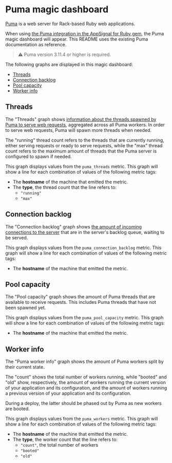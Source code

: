 # Puma magic dashboard

[Puma](https://puma.io/) is a web server for Rack-based Ruby web applications.

When using [the Puma integration in the AppSignal for Ruby gem](https://docs.appsignal.com/ruby/integrations/puma.html), the Puma magic dashboard will appear. This README uses the existing Puma documentation as reference.

> ⚠️ Puma version 3.11.4 or higher is required.

The following graphs are displayed in this magic dashboard:

- [Threads](#threads)
- [Connection backlog](#connection-backlog)
- [Pool capacity](#pool-capacity)
- [Worker info](#worker-info)

## Threads

The "Threads" graph shows [information about the threads spawned by Puma to serve web requests](https://github.com/appsignal/appsignal-ruby/blob/965fe4b731c3f9a992752448e54869957215f21a/lib/puma/plugin/appsignal.rb#L109-L110), aggregated across all Puma workers. In order to serve web requests, Puma will spawn more threads when needed.

The "running" thread count refers to the threads that are currently running, either serving requests or ready to serve requests, while the "max" thread count refers to the maximum amount of threads that the Puma server is configured to spawn if needed.

This graph displays values from the `puma_threads` metric. This graph will show a line for each combination of values of the following metric tags:

- The **hostname** of the machine that emitted the metric. 
- The **type**, the thread count that the line refers to:
  - `"running"`
  - `"max"`

## Connection backlog

The "Connection backlog" graph shows [the amount of incoming connections to the server](https://github.com/appsignal/appsignal-ruby/blob/965fe4b731c3f9a992752448e54869957215f21a/lib/puma/plugin/appsignal.rb#L107) that are in the server's backlog queue, waiting to be served. 

This graph displays values from the `puma_connection_backlog` metric. This graph will show a line for each combination of values of the following metric tags:

- The **hostname** of the machine that emitted the metric.

## Pool capacity

The "Pool capacity" graph shows the amount of Puma threads that are available to receive requests. This includes Puma threads that have not been spawned yet.

This graph displays values from the `puma_pool_capacity` metric. This graph will show a line for each combination of values of the following metric tags:

- The **hostname** of the machine that emitted the metric.

## Worker info

The "Puma worker info" graph shows the amount of Puma workers split by their current state.

The "count" shows the total number of workers running, while "booted" and "old" show, respectively, the amount of workers running the current version of your application and its configuration, and the amount of workers running a previous version of your application and its configuration.

During a deploy, the latter should be phased out by Puma as new workers are booted.

This graph displays values from the `puma_workers` metric. This graph will show a line for each combination of values of the following metric tags:

- The **hostname** of the machine that emitted the metric. 
- The **type**, the worker count that the line refers to:
  - `"count"`, the total number of workers
  - `"booted"`
  - `"old"`
